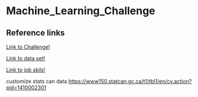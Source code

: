 # Machine_Learning_Challenge

## Reference links

[Link to Challenge!](https://preprlabs.org/challengeManager/machine-learning-assesschallenge-f2021)

[Link to data set!](https://www150.statcan.gc.ca/n1/daily-quotidien/190308/dq190308a-eng.html)

[Link to job skils!](https://drive.google.com/file/d/1_f58raTn2fwGCMCL3EYZAfhMfSq2di8t/view)

customize stats can data
https://www150.statcan.gc.ca/t1/tbl1/en/cv.action?pid=1410002301
